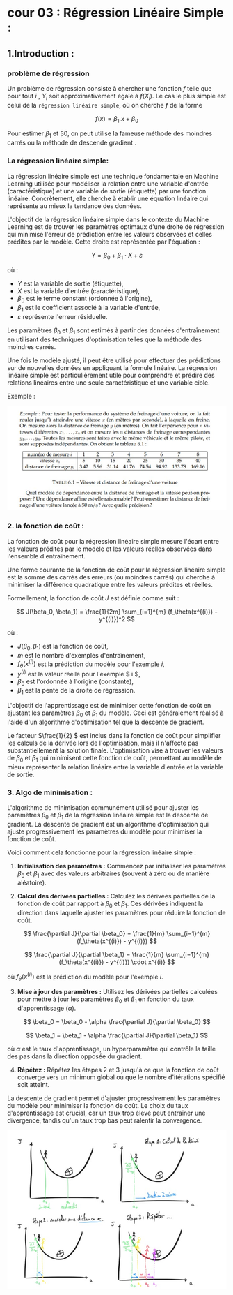 # cour 03 :   Régression Linéaire Simple :

## 1.Introduction :

### **problème de régression**


Un problème de régression consiste à chercher une fonction $f$ telle que pour tout $i$ ,  $Y_i$ soit approximativement égale à $f(X_i)$. 
Le cas le plus simple est celui de la ``régression linéaire simple``, où on cherche $f$ de la forme 

$$
f(x) = \beta_1.x + \beta_0
$$


Pour estimer $\beta_1$ et β0, on peut  utilise la fameuse méthode des moindres carrés ou la méthode de descende gradient .


### **La régression linéaire simple:**

La régression linéaire simple est une technique fondamentale en Machine Learning utilisée pour modéliser la relation entre une variable d'entrée (caractéristique) et une variable de sortie (étiquette) par une fonction linéaire. Concrètement, elle cherche à établir une équation linéaire qui représente au mieux la tendance des données.

L'objectif de la régression linéaire simple dans le contexte du Machine Learning est de trouver les paramètres optimaux d'une droite de régression qui minimise l'erreur de prédiction entre les valeurs observées et celles prédites par le modèle. Cette droite est représentée par l'équation :

$$ 
Y = \beta_0 + \beta_1 \cdot X + \varepsilon
$$


où :
- $Y$ est la variable de sortie (étiquette),
- $X$ est la variable d'entrée (caractéristique),
- $\beta_0$ est le terme constant (ordonnée à l'origine),
- $\beta_1$ est le coefficient associé à la variable d'entrée,
- $\varepsilon$ représente l'erreur résiduelle.

Les paramètres $\beta_0$ et $\beta_1$ sont estimés à partir des données d'entraînement en utilisant des techniques d'optimisation telles que la méthode des moindres carrés.

Une fois le modèle ajusté, il peut être utilisé pour effectuer des prédictions sur de nouvelles données en appliquant la formule linéaire. La régression linéaire simple est particulièrement utile pour comprendre et prédire des relations linéaires entre une seule caractéristique et une variable cible.


Exemple :

![image](images/exemple.jpeg)

### 2. la fonction  de coût : 

La fonction de coût pour la régression linéaire simple mesure l'écart entre les valeurs prédites par le modèle et les valeurs réelles observées dans l'ensemble d'entraînement. 

Une forme courante de la fonction de coût pour la régression linéaire simple est la somme des carrés des erreurs (ou moindres carrés) qui cherche à minimiser la différence quadratique entre les valeurs prédites et réelles. 

Formellement, la fonction de coût $J$ est définie comme suit :

$$
J(\beta_0, \beta_1) = \frac{1}{2m} \sum_{i=1}^{m} (f_\theta(x^{(i)}) - y^{(i)})^2 
$$

où :
- $J(\beta_0, \beta_1)$ est la fonction de coût,
- $m$ est le nombre d'exemples d'entraînement,
- $f_\theta(x^{(i)})$ est la prédiction du modèle pour l'exemple $i$,
- $y^{(i)}$ est la valeur réelle pour l'exemple $ i $,
- $\beta_0$ est l'ordonnée à l'origine (constante),
- $\beta_1$ est la pente de la droite de régression.

L'objectif de l'apprentissage est de minimiser cette fonction de coût en ajustant les paramètres $\beta_0$ et $\beta_1$ du modèle. Ceci est généralement réalisé à l'aide d'un algorithme d'optimisation tel que la descente de gradient.

Le facteur $\frac{1}{2} $ est inclus dans la fonction de coût pour simplifier les calculs de la dérivée lors de l'optimisation, mais il n'affecte pas substantiellement la solution finale. L'optimisation vise à trouver les valeurs de $\beta_0$ et $\beta_1$ qui minimisent cette fonction de coût, permettant au modèle de mieux représenter la relation linéaire entre la variable d'entrée et la variable de sortie.


### 3. Algo de minimisation :

L'algorithme de minimisation communément utilisé pour ajuster les paramètres $\beta_0$ et $\beta_1$ de la régression linéaire simple est la descente de gradient. La descente de gradient est un algorithme d'optimisation qui ajuste progressivement les paramètres du modèle pour minimiser la fonction de coût. 


Voici comment cela fonctionne pour la régression linéaire simple :

1. **Initialisation des paramètres :** Commencez par initialiser les paramètres $\beta_0$ et $\beta_1$ avec des valeurs arbitraires (souvent à zéro ou de manière aléatoire).

2. **Calcul des dérivées partielles :** Calculez les dérivées partielles de la fonction de coût par rapport à $\beta_0$ et $\beta_1$. Ces dérivées indiquent la direction dans laquelle ajuster les paramètres pour réduire la fonction de coût.


$$
\frac{\partial J}{\partial \beta_0} = \frac{1}{m} \sum_{i=1}^{m} (f_\theta(x^{(i)}) - y^{(i)})
$$
   
$$
\frac{\partial J}{\partial \beta_1} = \frac{1}{m} \sum_{i=1}^{m} (f_\theta(x^{(i)}) - y^{(i)}) \cdot x^{(i)}
$$

où $f_\theta(x^{(i)})$ est la prédiction du modèle pour l'exemple $i$.

3. **Mise à jour des paramètres :** Utilisez les dérivées partielles calculées pour mettre à jour les paramètres $\beta_0$ et $\beta_1$ en fonction du taux d'apprentissage ($\alpha$).

$$ 
\beta_0 = \beta_0 - \alpha \frac{\partial J}{\partial \beta_0} 
$$


$$
\beta_1 = \beta_1 - \alpha \frac{\partial J}{\partial \beta_1} 
$$


où $\alpha$ est le taux d'apprentissage, un hyperparamètre qui contrôle la taille des pas dans la direction opposée du gradient.

4. **Répétez :** Répétez les étapes 2 et 3 jusqu'à ce que la fonction de coût converge vers un minimum global ou que le nombre d'itérations spécifié soit atteint.

La descente de gradient permet d'ajuster progressivement les paramètres du modèle pour minimiser la fonction de coût. Le choix du taux d'apprentissage est crucial, car un taux trop élevé peut entraîner une divergence, tandis qu'un taux trop bas peut ralentir la convergence.

![image](images/desc_grad.jpeg)